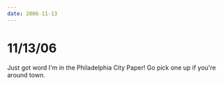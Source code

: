 ```yaml
---
date: 2006-11-13
---
```

# 11/13/06

Just got word I'm in the Philadelphia City Paper! Go pick one up if you're around town.